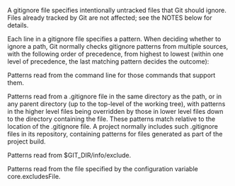 A gitignore file specifies intentionally untracked files that Git should ignore. Files already tracked by Git are not affected; see the NOTES below for details.

Each line in a gitignore file specifies a pattern. When deciding whether to ignore a path, Git normally checks gitignore patterns from multiple sources, with the following order of precedence, from highest to lowest (within one level of precedence, the last matching pattern decides the outcome):

Patterns read from the command line for those commands that support them.

Patterns read from a .gitignore file in the same directory as the path, or in any parent directory (up to the top-level of the working tree), with patterns in the higher level files being overridden by those in lower level files down to the directory containing the file. These patterns match relative to the location of the .gitignore file. A project normally includes such .gitignore files in its repository, containing patterns for files generated as part of the project build.

Patterns read from $GIT_DIR/info/exclude.

Patterns read from the file specified by the configuration variable core.excludesFile.

